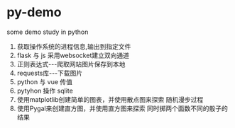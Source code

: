 # py-demo
some demo study in python

1. 获取操作系统的进程信息,输出到指定文件
2. flask 与 js 采用websocket建立双向通道
3. 正则表达式---爬取网站图片保存到本地
4. requests库---下载图片
5. python 与 vue 传值
6. pytyhon 操作 sqlite
7. 使用matplotlib创建简单的图表，并使用散点图来探索 随机漫步过程
8. 使用Pygal来创建直方图，并使用直方图来探索 同时掷两个面数不同的骰子的结果
